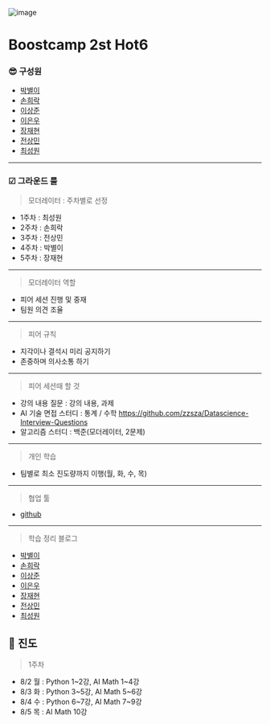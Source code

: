 ![image](https://user-images.githubusercontent.com/45033215/127945621-485abcbc-1195-4a64-8c1a-b4f11848d7ea.png)
# Boostcamp 2st Hot6

### 😎 구성원
* [박별이](https://github.com/ParkByeolYi)  
* [손희락](https://github.com/raki-1203)  
* [이상준](https://github.com/sangjun-Leee)  
* [이은우](https://github.com/newnuu)  
* [장재현](https://github.com/jaehyeon-git)  
* [전상민](https://github.com/sangmandu)
* [최성원](https://github.com/worldbrighteststar)  
------
### ☑ 그라운드 룰
> 모더레이터 : 주차별로 선정
* 1주차 : 최성원
* 2주차 : 손희락
* 3주차 : 전상민
* 4주차 : 박별이
* 5주차 : 장재현

------
> 모더레이터 역할
* 피어 세션 진행 및 중재
* 팀원 의견 조율
------
> 피어 규칙
* 지각이나 결석시 미리 공지하기
* 존중하며 의사소통 하기
------
> 피어 세션때 할 것
* 강의 내용 질문 : 강의 내용, 과제
* AI 기술 면접 스터디 : 통계 / 수학 https://github.com/zzsza/Datascience-Interview-Questions
* 알고리즘 스터디 : 백준(모더레이터, 2문제)
------
> 개인 학습
* 팀별로 최소 진도량까지 이행(월, 화, 수, 목)
------
> 협업 툴
* [github](https://github.com/sangmandu/Boostcamp_2st_Hot6) 
------
> 학습 정리 블로그
* [박별이]() 
* [손희락]()  
* [이상준]()  
* [이은우]()
* [장재현]()  
* [전상민]()
* [최성원]()


## 🛴 진도
> 1주차
* 8/2 월 : Python 1~2강, AI Math 1~4강
* 8/3 화 : Python 3~5강, AI Math 5~6강
* 8/4 수 : Python 6\~7강, AI Math 7~9강
* 8/5 목 : AI Math 10강
